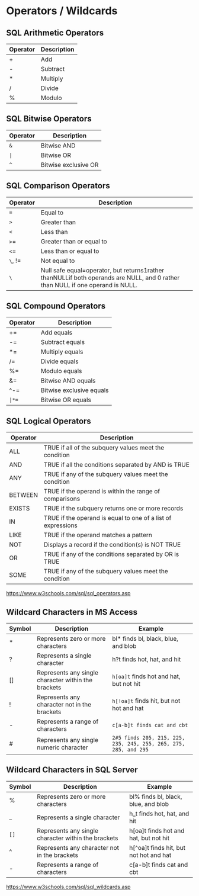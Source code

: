 # Operators / Wildcards

## SQL Arithmetic Operators

| **Operator** | **Description** |
|--------------|-----------------|
| +           | Add             |
| -       | Subtract        |
| *           | Multiply        |
| /            | Divide          |
| %           | Modulo          |

## SQL Bitwise Operators

| **Operator** | **Description**      |
|--------------|----------------------|
| `&`            | Bitwise AND          |
| `\|`           | Bitwise OR           |
| `^`           | Bitwise exclusive OR |

## SQL Comparison Operators

| **Operator** | **Description** |
|---|---|
| `=` | Equal to |
| `>` | Greater than |
| `<` | Less than |
| `>`= | Greater than or equal to |
| `<`= | Less than or equal to |
| `\`, != | Not equal to |
| `\` | Null safe equal=operator, but returns1rather thanNULLif both operands are NULL, and 0 rather than NULL if one operand is NULL. |

## SQL Compound Operators

| **Operator** | **Description**          |
|--------------|--------------------------|
| +=           | Add equals               |
| -=           | Subtract equals          |
| *=          | Multiply equals          |
| /=           | Divide equals            |
| %=           | Modulo equals            |
| &=           | Bitwise AND equals       |
| ^-=         | Bitwise exclusive equals |
| `\|*=`        | Bitwise OR equals        |

## SQL Logical Operators

| **Operator** | **Description**                                              |
|--------------|----------------------------------------------------------|
| ALL          | TRUE if all of the subquery values meet the condition        |
| AND          | TRUE if all the conditions separated by AND is TRUE          |
| ANY          | TRUE if any of the subquery values meet the condition        |
| BETWEEN      | TRUE if the operand is within the range of comparisons       |
| EXISTS       | TRUE if the subquery returns one or more records             |
| IN           | TRUE if the operand is equal to one of a list of expressions |
| LIKE         | TRUE if the operand matches a pattern                        |
| NOT          | Displays a record if the condition(s) is NOT TRUE            |
| OR           | TRUE if any of the conditions separated by OR is TRUE        |
| SOME         | TRUE if any of the subquery values meet the condition        |

<https://www.w3schools.com/sql/sql_operators.asp>

## Wildcard Characters in MS Access

| **Symbol** | **Description**                                     | **Example**                                                    |
|---------|------------------------------|---------------------------------|
| *         | Represents zero or more characters                  | bl* finds bl, black, blue, and blob                           |
| ?          | Represents a single character                       | h?t finds hot, hat, and hit                                    |
| []       | Represents any single character within the brackets | `h[oa]t` finds hot and hat, but not hit                        |
| !          | Represents any character not in the brackets        | `h[!oa]t` finds hit, but not hot and hat                       |
| -     | Represents a range of characters                    | `c[a-b]t finds cat and cbt`                                    |
| #         | Represents any single numeric character             | `2#5 finds 205, 215, 225, 235, 245, 255, 265, 275, 285, and 295` |

## Wildcard Characters in SQL Server

| **Symbol** | **Description**                                     | **Example**                               |
|---------|-------------------------------------|--------------------------|
| %         | Represents zero or more characters                  | bl% finds bl, black, blue, and blob       |
| _         | Represents a single character                       | h_t finds hot, hat, and hit               |
| `[]`      | Represents any single character within the brackets | h[oa]t finds hot and hat, but not hit   |
| ^         | Represents any character not in the brackets        | h[^oa]t finds hit, but not hot and hat |
| -     | Represents a range of characters                    | c[a-b]t finds cat and cbt               |

<https://www.w3schools.com/sql/sql_wildcards.asp>
